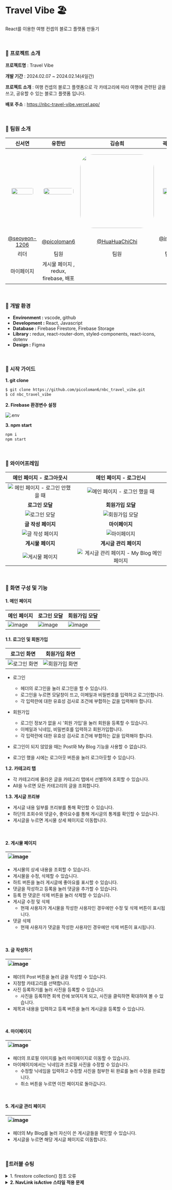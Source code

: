 # Travel Vibe 🏖️

React를 이용한 여행 컨셉의 블로그 플랫폼 만들기

<br>

### 🔽 **프로젝트 소개**

**프로젝트명** : Travel Vibe

**개발 기간** : 2024.02.07 ~ 2024.02.14(4일간)

**프로젝트 소개** : 여행 컨셉의 블로그 플랫폼으로 각 카테고리에 따라 여행에 관련된 글을 쓰고, 공유할 수 있는 블로그 플랫폼 입니다.

**배포 주소** : https://nbc-travel-vibe.vercel.app/

<br>

### 🔽 **팀원 소개**

|                                                             신서연                                                              |                                                              유한빈                                                              |                                                               김승희                                                               |                                                              곽인해                                                              |                                                              서지원                                                              |
| :-----------------------------------------------------------------------------------------------------------------------------: | :------------------------------------------------------------------------------------------------------------------------------: | :--------------------------------------------------------------------------------------------------------------------------------: | :------------------------------------------------------------------------------------------------------------------------------: | :------------------------------------------------------------------------------------------------------------------------------: |
| <p align="center"><img src="https://avatars.githubusercontent.com/u/128902050?v=4" style="width:87%; border-radius: 40px"/></p> | <p align="center"><img src="https://avatars.githubusercontent.com/u/85938399?v=4)" style="width:95%; border-radius: 40px" /></p> | <p align="center"><img src="https://avatars.githubusercontent.com/u/154486286?v=4" style="width:230px; border-radius: 40px" /></p> | <p align="center"><img src="https://avatars.githubusercontent.com/u/148458439?v=4" style="width:80%; border-radius: 40px" /></p> | <p align="center"><img src="https://avatars.githubusercontent.com/u/103973797?v=4" style="width:90%; border-radius: 40px" /></p> |
|                                        [@seoyeon-1206](https://github.com/seoyeon-1206)                                         |                                           [@picoloman6](https://github.com/picoloman6)                                           |                                          [@HuaHuaChiChi](https://github.com/HuaHuaChiChi)                                          |                                              [@innes-k](https://github.com/innes-k)                                              |                                             [@seopport](https://github.com/seopport)                                             |
|                                                              리더                                                               |                                                               팀원                                                               |                                                                팀원                                                                |                                                               팀원                                                               |                                                               팀원                                                               |
|                                                           마이페이지                                                            |                                              게시물 페이지 , redux, firebase, 배포                                               |                                                                                                                                    |                                                                                                                                  |                                                  메인페이지, 게시물 관리 페이지                                                  |

<br>

### 🔽 **개발 환경**

- **Environment :** vscode, github
- **Development :** React, Javascript
- **Database :** Firebase Firestore, Firebase Storage
- **Library :** redux, react-router-dom, styled-components, react-icons, dotenv
- **Design :** Figma

<br>

### **🔽 시작 가이드**

**1. git clone**

```bash
$ git clone https://github.com/picoloman6/nbc_travel_vibe.git
$ cd nbc_travel_vibe
```

**2. Firebase 환경변수 설정**

![.env](./images/firebase%20env.PNG)

**3. npm start**

```bash
npm i
npm start
```

<br>

### **🔽 와이어프레임**

|                                   메인 페이지 - 로그아웃시                                   |                                            메인 페이지 - 로그인시                                            |
| :------------------------------------------------------------------------------------------: | :----------------------------------------------------------------------------------------------------------: |
| ![메인  페이지 - 로그인 안했을 때](./images/메인%20%20페이지%20-%20로그인%20안했을%20때.png) |           ![메인  페이지 - 로그인 했을 때](./images/메인%20%20페이지%20-%20로그인%20했을%20때.png)           |
|                                       **로그인 모달**                                        |                                              **회원가입 모달**                                               |
|                          ![로그인 모달](./images/로그인%20모달.png)                          |                                ![회원가입 모달](./images/회원가입%20모달.png)                                |
|                                      **글 작성 페이지**                                      |                                                **마이페이지**                                                |
|                      ![글 작성 페이지](./images/글%20작성%20페이지.png)                      |                                    ![마이페이지](./images/마이페이지.png)                                    |
|                                      **게시물 페이지**                                       |                                            **게시글 관리 페이지**                                            |
|                        ![게시물 페이지](./images/게시물%20페이지.png)                        | ![게시글 관리 페이지 - My Blog 메인페이지](./images/게시글%20관리%20페이지%20-%20My%20Blog%20메인페이지.png) |

<br>

### 🔽 화면 구성 및 기능

#### 1. 메인 페이지

| 메인 페이지                               | 로그인 모달                                  | 회원가입 모달                                  |
| ----------------------------------------- | -------------------------------------------- | ---------------------------------------------- |
| ![image](./images/feature/메인페이지.png) | ![image](./images/feature/로그인%20모달.png) | ![image](./images/feature/회원가입%20모달.png) |

#### 1.1. 로그인 및 회원가입

|                   로그인 화면                   |                    회원가입 화면                    |
| :---------------------------------------------: | :-------------------------------------------------: |
| ![로그인 화면](./images/feature/로그인화면.png) | ![회원가입 화면](./images/feature/회원가입화면.png) |

- 로그인

  - 헤더의 로그인을 눌러 로그인을 할 수 있습니다.
  - 로그인을 누르면 모달창이 뜨고, 이메일과 비밀번호를 입력하고 로그인합니다.
  - 각 입력란에 대한 유효성 검사로 조건에 부합하는 값을 입력해야 합니다.

- 회원가입

  - 로그인 정보가 없을 시 '회원 가입'을 눌러 회원을 등록할 수 있습니다.
  - 이메일과 닉네임, 비밀번호를 입력하고 회원가입합니다.
  - 각 입력란에 대한 유효성 검사로 조건에 부합하는 값을 입력해야 합니다.

- 로그인이 되지 않았을 때는 Post와 My Blog 기능을 사용할 수 없습니다.
- 로그인 했을 시에는 로그아웃 버튼을 눌러 로그아웃할 수 있습니다.

**1.2. 카테고리 탭**

- 각 카테고리에 올라온 글을 카테고리 탭에서 선별하여 조회할 수 있습니다.
- All을 누르면 모든 카테고리의 글을 조회합니다.

**1.3. 게시글 프리뷰**

- 게시글 내용 일부를 프리뷰를 통해 확인할 수 있습니다.
- 하단의 조회수와 댓글수, 좋아요수를 통해 게시글의 통계를 확인할 수 있습니다.
- 게시글을 누르면 게시물 상세 페이지로 이동합니다.

<br>

#### 2. 게시물 페이지

| ![image](./images/feature/게시물페이지.png) |
| ------------------------------------------- |

- 게시물의 상세 내용을 조회할 수 있습니다.
- 게시물을 수정, 삭제할 수 있습니다.
- 하트 버튼을 눌러 게시글에 좋아요를 표시할 수 있습니다.
- 댓글을 작성하고 등록을 눌러 댓글을 추가할 수 있습니다.
- 등록 한 댓글은 삭제 버튼을 눌러 삭제할 수 있습니다.
- 게시글 수정 및 삭제
  - 현재 사용자가 게시물을 작성한 사용자인 경우에만 수정 및 삭제 버튼이 표시됩니다.
- 댓글 삭제
  - 현재 사용자가 댓글을 작성한 사용자인 경우에만 삭제 버튼이 표시됩니다.

<br>

#### 3. 글 작성하기

| ![image](./images/글%20작성%20페이지.png) |
| ----------------------------------------- |

- 헤더의 Post 버튼을 눌러 글을 작성할 수 있습니다.
- 지정할 카테고리를 선택합니다.
- 사진 등록하기를 눌러 사진을 등록할 수 있습니다.
  - 사진을 등록하면 회색 칸에 보여지게 되고, 사진을 클릭하면 확대하여 볼 수 있습니다.
- 제목과 내용을 입력하고 등록 버튼을 눌러 게시글을 등록할 수 있습니다.

<br>

#### 4. 마이페이지

| ![image](./images/feature/마이페이지.PNG) |
| ----------------------------------------- |

- 헤더의 프로필 이미지를 눌러 마이페이지로 이동할 수 있습니다.
- 마이페이지에서는 닉네임과 프로필 사진을 수정할 수 있습니다.
  - 수정할 닉네임을 입력하고 수정할 사진을 첨부한 뒤 완료를 눌러 수정을 완료합니다.
  - 취소 버튼을 누르면 이전 페이지로 돌아갑니다.

<br>

#### 5. 게시글 관리 페이지

| ![image](./images/feature/게시글관리페이지.png) |
| ----------------------------------------------- |

- 헤더의 My Blog를 눌러 자신이 쓴 게시글들을 확인할 수 있습니다.
- 게시글을 누르면 해당 게시글 페이지로 이동합니다.

<br>

### 🚦트러블 슈팅

<details>
<summary>1. firestore collection() 참조 오류</summary>
<div>

- 에러 메시지 : `FirebaseError: Expected first argument to collection() to be a CollectionReference`

- 원인 : collection을 참조하면서 where함수를 따로 호출하면서 생긴 오류
  ```
  const usersRef = (collection(db, 'users'), where('email', '==', email));
  ```
- 해결 : Firestore에서 쿼리를 생성할 때, collection() 함수와 where() 함수를 따로 호출하는 대신 query() 함수를 사용하여 컬렉션과 쿼리를 동시에 정의해야 함
  ```
  const usersRef = query(
      collection(db, 'users'),
      where('email', '==', email)
    );
  ```

</div>
</details>

<details>
  <summary style="font-weight: bold;">2. NavLink isActive 스타일 적용 문제</summary>
  <div markdown="1">
    
 - **문제 :** 헤더 부분에서 Navlink를 사용하여 활성 상태에 따라 스타일을 적용하려 했으나, 현재 페이지의 URL이 NavLink의 to값과 일치함에도 isActive의 상태에 따라 지정한 스타일이 올바르게 작동되지 않는 문제가 발생했습니다.

- **시도 :**

  1. isActive props를 넘겨줄 때 path 비교 로직 추가하기

     ```jsx
     opacity: ${(props) => props.$isActive ? '100%' : '50%'};
     ```

     $isActive prop을 받아와서 isActive 상태로 스타일을 제어하려고 했으나, opacity가 계속해서 100%로 적용되었습니다.

     ```jsx
     $isActive={pathName==='/경로'}
     ```

     이 경우 useLocation으로 path를 받아와서 NavLink isActive props에 현재 path와 비교하는 로직을 추가하여 해결할 수 있었습니다.

  2. 클래스 선택자 사용하기

     props를 넘겨받는 방식이 아닌 .active 클래스 선택자를 사용하여 스타일을 변경하도록 하니 정상 작동하였습니다.

     ```jsx
     &.active {
         opacity: 100%;
       }
     ```

- **해결방안**: Navlink에 $isActive prop을 넘겨주는 대신에 &.active 선택자를 사용하여 스타일을 지정하는 방법으로 문제를 해결했습니다. Navlink가 활성 상태일 때 자동으로 '.active' 클래스를 부여하므로, isActive prop을 따로 제어할 필요가 없었습니다. 이 방법을 통해 active 상태에 따라 스타일을 지정할 수 있었습니다.
